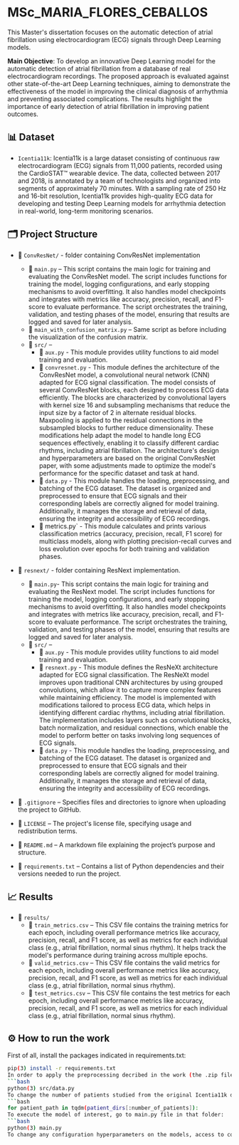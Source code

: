 # MSc_MARIA_FLORES_CEBALLOS

This Master's dissertation focuses on the automatic detection of atrial fibrillation using electrocardiogram (ECG) signals through Deep Learning models.

**Main Objective**: To develop an innovative Deep Learning model for the automatic detection of atrial fibrillation from a database of real electrocardiogram recordings. The proposed approach is evaluated against other state-of-the-art Deep Learning techniques, aiming to demonstrate the effectiveness of the model in improving the clinical diagnosis of arrhythmia and preventing associated complications. The results highlight the importance of early detection of atrial fibrillation in improving patient outcomes.

## 📊 Dataset
- `Icentia11k`: Icentia11k is a large dataset consisting of continuous raw electrocardiogram (ECG) signals from 11,000 patients, recorded using the CardioSTAT™ wearable device. The data, collected between 2017 and 2018, is annotated by a team of technologists and organized into segments of approximately 70 minutes. With a sampling rate of 250 Hz and 16-bit resolution, Icentia11k provides high-quality ECG data for developing and testing Deep Learning models for arrhythmia detection in real-world, long-term monitoring scenarios.


## 🗂️ **Project Structure**

- 📁 `ConvResNet/` - folder containing ConvResNet implementation
    - 📜 `main.py` – This script contains the main logic for training and evaluating the ConvResNet model. The script includes functions for training the model, logging configurations, and early stopping mechanisms to avoid overfitting. It also handles model checkpoints and integrates with metrics like accuracy, precision, recall, and F1-score to evaluate performance. The script orchestrates the training, validation, and testing phases of the model, ensuring that results are logged and saved for later analysis.
    - 📜 `main_with_confusion_matrix.py` – Same script as before including the visualization of the confusion matrix. 
    - 📁 `src/` – 
        - 📜 `aux.py` - This module provides utility functions to aid model training and evaluation. 
        - 📜 `convresnet.py` - This module defines the architecture of the ConvResNet model, a convolutional neural network (CNN) adapted for ECG signal classification. The model consists of several ConvResNet blocks, each designed to process ECG data efficiently. The blocks are characterized by convolutional layers with kernel size 16 and subsampling mechanisms that reduce the input size by a factor of 2 in alternate residual blocks. Maxpooling is applied to the residual connections in the subsampled blocks to further reduce dimensionality. These modifications help adapt the model to handle long ECG sequences effectively, enabling it to classify different cardiac rhythms, including atrial fibrillation. The architecture's design and hyperparameters are based on the original ConvResNet paper, with some adjustments made to optimize the model's performance for the specific dataset and task at hand.
        - 📜 `data.py` - This module handles the loading, preprocessing, and batching of the ECG dataset. The dataset is organized and preprocessed to ensure that ECG signals and their corresponding labels are correctly aligned for model training. Additionally, it manages the storage and retrieval of data, ensuring the integrity and accessibility of ECG recordings.
        - 📜 metrics.py` - This module calculates and prints various classification metrics (accuracy, precision, recall, F1 score) for multiclass models, along with plotting precision-recall curves and loss evolution over epochs for both training and validation phases.

- 📁 `resnext/` - folder containing ResNext implementation. 
    - 📜 `main.py`- This script contains the main logic for training and evaluating the ResNext model. The script includes functions for training the model, logging configurations, and early stopping mechanisms to avoid overfitting. It also handles model checkpoints and integrates with metrics like accuracy, precision, recall, and F1-score to evaluate performance. The script orchestrates the training, validation, and testing phases of the model, ensuring that results are logged and saved for later analysis.
    - 📁 `src/` – 
        - 📜 `aux.py` - This module provides utility functions to aid model training and evaluation. 
        - 📜 `resnext.py` - This module defines the ResNeXt architecture adapted for ECG signal classification. The ResNeXt model improves upon traditional CNN architectures by using grouped convolutions, which allow it to capture more complex features while maintaining efficiency. The model is implemented with modifications tailored to process ECG data, which helps in identifying different cardiac rhythms, including atrial fibrillation. The implementation includes layers such as convolutional blocks, batch normalization, and residual connections, which enable the model to perform better on tasks involving long sequences of ECG signals.
        - 📜 `data.py` - This module handles the loading, preprocessing, and batching of the ECG dataset. The dataset is organized and preprocessed to ensure that ECG signals and their corresponding labels are correctly aligned for model training. Additionally, it manages the storage and retrieval of data, ensuring the integrity and accessibility of ECG recordings.
- 📄 `.gitignore` – Specifies files and directories to ignore when uploading the project to GitHub.
- 📄 `LICENSE` – The project's license file, specifying usage and redistribution terms.
- 📄 `README.md` – A markdown file explaining the project’s purpose and structure.
- 📄 `requirements.txt` – Contains a list of Python dependencies and their versions needed to run the project.

## 📈 Results
- 📁 `results/`
    - 📓 `train_metrics.csv` – This CSV file contains the training metrics for each epoch, including overall performance metrics like accuracy, precision, recall, and F1 score, as well as metrics for each individual class (e.g., atrial fibrillation, normal sinus rhythm). It helps track the model's performance during training across multiple epochs.
    - 📓 `valid_metrics.csv` – This CSV file contains the valid metrics for each epoch, including overall performance metrics like accuracy, precision, recall, and F1 score, as well as metrics for each individual class (e.g., atrial fibrillation, normal sinus rhythm). 
    - 📓 `test_metrics.csv` – This CSV file contains the test metrics for each epoch, including overall performance metrics like accuracy, precision, recall, and F1 score, as well as metrics for each individual class (e.g., atrial fibrillation, normal sinus rhythm).
 
## ⚙️ How to run the work
First of all, install the packages indicated in requirements.txt:
```bash
pip(3) install -r requirements.txt
In order to apply the preprocessing decribed in the work (the .zip file from PhysioNet with the original Icentia11k must be downloaded at this point):
```bash
python(3) src/data.py
To change the number of patients studied from the original Icentia11k database, modify number_of_patients:
```bash
for patient_path in tqdm(patient_dirs[:number_of_patients]):
To execute the model of interest, go to main.py file in that folder:
```bash
python(3) main.py
To change any configuration hyperparameters on the models, access to config.yaml file on that particular folder and save the changes before executing the main.py file.
